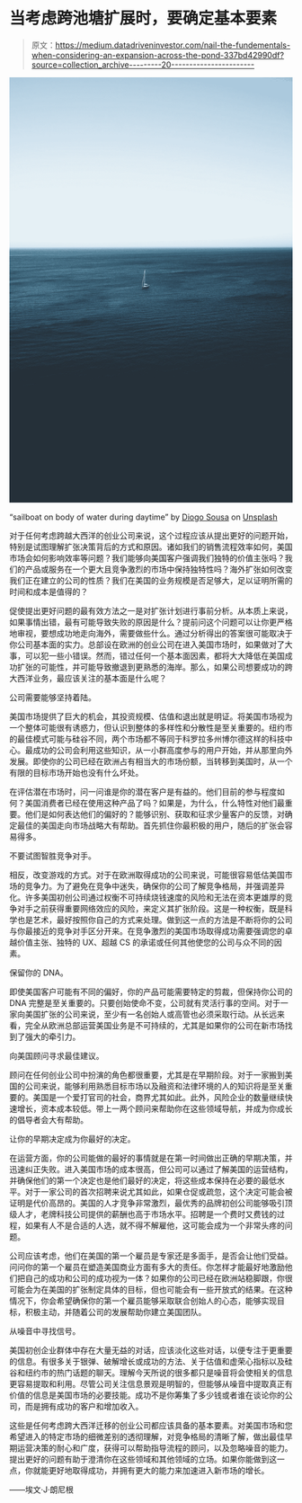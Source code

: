 # 当考虑跨池塘扩展时，要确定基本要素

> 原文：<https://medium.datadriveninvestor.com/nail-the-fundementals-when-considering-an-expansion-across-the-pond-337bd42990df?source=collection_archive---------20----------------------->

![](img/2541cb724bb2bea5b48de336ca10b754.png)

“sailboat on body of water during daytime” by [Diogo Sousa](https://unsplash.com/@danones?utm_source=medium&utm_medium=referral) on [Unsplash](https://unsplash.com?utm_source=medium&utm_medium=referral)

对于任何考虑跨越大西洋的创业公司来说，这个过程应该从提出更好的问题开始，特别是试图理解扩张决策背后的方式和原因。诸如我们的销售流程效率如何，美国市场会如何影响效率等问题？我们能够向美国客户强调我们独特的价值主张吗？我们的产品或服务在一个更大且竞争激烈的市场中保持独特性吗？海外扩张如何改变我们正在建立的公司的性质？我们在美国的业务规模是否足够大，足以证明所需的时间和成本是值得的？

促使提出更好问题的最有效方法之一是对扩张计划进行事前分析。从本质上来说，如果事情出错，最有可能导致失败的原因是什么？提前问这个问题可以让你更严格地审视，要想成功地走向海外，需要做些什么。通过分析得出的答案很可能取决于你公司基本面的实力。总部设在欧洲的创业公司在进入美国市场时，如果做对了大事，可以犯一些小错误。然而，错过任何一个基本面因素，都将大大降低在美国成功扩张的可能性，并可能导致撤退到更熟悉的海岸。那么，如果公司想要成功的跨大西洋业务，最应该关注的基本面是什么呢？

公司需要能够坚持着陆。

美国市场提供了巨大的机会，其投资规模、估值和退出就是明证。将美国市场视为一个整体可能很有诱惑力，但认识到整体的多样性和分散性是至关重要的。纽约市的最佳模式可能与硅谷不同，两个市场都不等同于科罗拉多州博尔德这样的科技中心。最成功的公司会利用这些知识，从一小群高度参与的用户开始，并从那里向外发展。即使你的公司已经在欧洲占有相当大的市场份额，当转移到美国时，从一个有限的目标市场开始也没有什么坏处。

在评估潜在市场时，问一问谁是你的潜在客户是有益的。他们目前的参与程度如何？美国消费者已经在使用这种产品了吗？如果是，为什么，什么特性对他们最重要。他们是如何表达他们的偏好的？能够识别、获取和征求少量客户的反馈，对确定最佳的美国走向市场战略大有帮助。首先抓住你最积极的用户，随后的扩张会容易得多。

不要试图智胜竞争对手。

相反，改变游戏的方式。对于在欧洲取得成功的公司来说，可能很容易低估美国市场的竞争力。为了避免在竞争中迷失，确保你的公司了解竞争格局，并强调差异化。许多美国初创公司通过权衡不可持续烧钱速度的风险和无法在资本更雄厚的竞争对手之前获得重要网络效应的风险，来定义其扩张阶段。这是一种权衡，既是科学也是艺术，最好按照你自己的方式来处理。做到这一点的方法是不断将你的公司与你最接近的竞争对手区分开来。在竞争激烈的美国市场取得成功需要强调您的卓越价值主张、独特的 UX、超越 CS 的承诺或任何其他使您的公司与众不同的因素。

保留你的 DNA。

即使美国客户可能有不同的偏好，你的产品可能需要特定的剪裁，但保持你公司的 DNA 完整是至关重要的。只要创始使命不变，公司就有灵活行事的空间。对于一家向美国扩张的公司来说，至少有一名创始人或高管也必须采取行动。从长远来看，完全从欧洲总部运营美国业务是不可持续的，尤其是如果你的公司在新市场找到了强大的牵引力。

向美国顾问寻求最佳建议。

顾问在任何创业公司中扮演的角色都很重要，尤其是在早期阶段。对于一家搬到美国的公司来说，能够利用熟悉目标市场以及融资和法律环境的人的知识将是至关重要的。美国是一个爱打官司的社会，商界尤其如此。此外，风险企业的数量继续快速增长，资本成本较低。带上一两个顾问来帮助你在这些领域导航，并成为你成长的倡导者会大有帮助。

让你的早期决定成为你最好的决定。

在运营方面，你的公司能做的最好的事情就是在第一时间做出正确的早期决策，并迅速纠正失败。进入美国市场的成本很高，但公司可以通过了解美国的运营结构，并确保他们的第一个决定也是他们最好的决定，将这些成本保持在必要的最低水平。对于一家公司的首次招聘来说尤其如此，如果仓促或疏忽，这个决定可能会被证明是代价高昂的。美国的人才竞争非常激烈，最优秀的品牌初创公司能够吸引顶级人才，老牌科技公司提供的薪酬也高于市场水平。招聘是一个费时又费钱的过程，如果有人不是合适的人选，就不得不解雇他，这可能会成为一个非常头疼的问题。

公司应该考虑，他们在美国的第一个雇员是专家还是多面手，是否会让他们受益。问问你的第一个雇员在塑造美国商业方面有多大的责任。你怎样才能最好地激励他们把自己的成功和公司的成功视为一体？如果你的公司已经在欧洲站稳脚跟，你很可能会为在美国的扩张制定具体的目标，但也可能会有一些开放式的结果。在这种情况下，你会希望确保你的第一个雇员能够采取联合创始人的心态，能够实现目标，积极主动，并随着公司的发展帮助你建立美国团队。

从噪音中寻找信号。

美国初创企业群体中存在大量无益的对话，应该淡化这些对话，以便专注于更重要的信息。有很多关于银弹、破解增长或成功的方法、关于估值和虚荣心指标以及硅谷和纽约市的热门话题的聊天。理解今天所说的很多都只是噪音将会使相关的信息更容易提取和利用。尽管公司关注信息景观是明智的，但能够从噪音中提取真正有价值的信息是美国市场的必要技能。成功不是你筹集了多少钱或者谁在谈论你的公司，而是拥有成功的客户和增加收入。

这些是任何考虑跨大西洋迁移的创业公司都应该具备的基本要素。对美国市场和您希望进入的特定市场的细微差别的透彻理解，对竞争格局的清晰了解，做出最佳早期运营决策的耐心和广度，获得可以帮助指导流程的顾问，以及忽略噪音的能力。提出更好的问题有助于澄清你在这些领域和其他领域的立场。如果你能做到这一点，你就能更好地取得成功，并拥有更大的能力来加速进入新市场的增长。

——埃文·J·朗尼根
